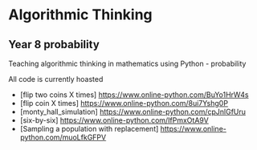 # Algorithmic Thinking
## Year 8 probability
Teaching algorithmic thinking in mathematics using Python - probability

All code is currently hoasted 

- [flip two coins X times] https://www.online-python.com/BuYo1HrW4s
- [flip coin X times] https://www.online-python.com/8ui7Yshg0P
- [monty_hall_simulation] https://www.online-python.com/cpJnlGfUru
- [six-by-six] https://www.online-python.com/IfPmxOtA9V
- [Sampling a population with replacement] https://www.online-python.com/muoLfkGFPV
